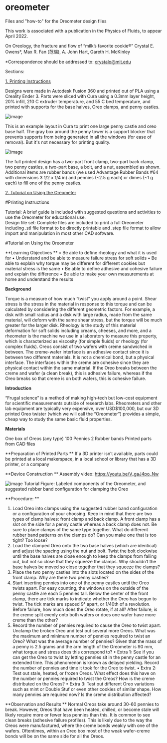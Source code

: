 # oreometer
Files and "how-to" for the Oreometer design files

This work is associated with a publication in the Physics of Fluids, to appear April 2022. 

On Oreology, the fracture and flow of “milk’s favorite cookie®”
Crystal E. Owens*, Max R. Fan (范瑞), A. John Hart, Gareth H. McKinley
 
*Correspondence should be addressed to: crystalo@mit.edu  

Sections: 

[1. Printing Instructions](#printing-instructions)

Designs were made in Autodesk Fusion 360 and printed out of PLA using a Creality Ender 3. Parts were sliced with Cura using a 0.3mm layer height, 20% infill, 210 C extruder temperature, and 55 C bed temperature, and printed with supports for the base halves, Oreo clamps, and penny castles.

![image](https://user-images.githubusercontent.com/96365229/163449986-2a796cef-dba0-480c-96cc-bbf98f40ec07.png)

This is an example layout in Cura to print one large penny castle and oreo base half. The gray box around the penny tower is a support blocker that prevents supports from being generated in all the windows (for ease of removal). But it's not necessary for printing quality. 

![image](https://user-images.githubusercontent.com/96365229/163450658-34c8d7cf-3d79-4269-be05-68fd7128652a.png)

The full printed design has a two-part front clamp, two-part back clamp, two penny castles, a two-part base, a bolt, and a nut, assembled as shown. Additional items are rubber bands (we used Advantage Rubber Bands #64 with dimensions 3 1/2 x 1/4 in) and pennies (~2.5 g each) or dimes (~1 g each) to fill one of the penny castles. 


[2. Tutorial on Using the Oreometer](#tutorial-on-using-the-oreometer)

#Printing Instructions

Tutorial: A brief guide is included with suggested questions and activities to use the Oreometer for educational use.  
Design file set: Complete files are included to print a full Oreometer including .stl file format to be directly printable and .step file format to allow import and manipulation in most other CAD software. 


#Tutorial on Using the Oreometer

**Learning Objectives
**
•	Be able to define rheology and what it is used for 
•	Understand and be able to measure failure stress for soft solids
•	Be able to explain why torque may be different for different cookies but material stress is the same 
•	Be able to define adhesive and cohesive failure and explain the difference
•	Be able to make your own measurements at home and understand the results

**Background**

Torque is a measure of how much “twist” you apply around a point. Shear stress is the stress in the material in response to this torque and can be calculated by considering the different geometric factors. For example, a disk with small radius and a disk with large radius, made from the same material, will deform with the same shear stress, but the torque will be much greater for the larger disk. 
Rheology is the study of this material deformation for soft solids including creams, cheeses, and more, and a rheometer is the machine we use in a laboratory to measure this property, which is characterized as viscosity (for simple fluids) or rheology (for complex fluids). 
Oreos consist of two wafers with creme sandwiched in between. The creme-wafer interface is an adhesive contact since it is between two different materials. It is not a chemical bond, but a physical interface. The interfaces within the creme are cohesive since they are physical contact within the same material. If the Oreo breaks between the creme and wafer (a clean break), this is adhesive failure, whereas if the Oreo breaks so that creme is on both wafers, this is cohesive failure.

**Introduction**

“Frugal science” is a method of making high-tech but low-cost equipment for scientific measurements outside of research labs. Rheometers and other lab equipment are typically very expensive, over USD$100,000, but our 3D printed Oreo twister (which we will call the “Oreometer”) provides a simple, cheap way to study the same basic fluid properties. 

**Materials**

One box of Oreos (any type)
100 Pennies
2 Rubber bands
Printed parts from CAD files

**Preparation of Printed Parts
**
If a 3D printer isn’t available, parts could be printed at a local makerspace, in a local school or library that has a 3D printer, or a company

**Device Construction
**
Assembly video: https://youtu.be/V_gaJ4po_Nw

![image](https://user-images.githubusercontent.com/96365229/163450996-01fa9410-d098-48cd-8763-4900b0bd300a.png)
Tutorial Figure: Labeled components of the Oreometer, and 
suggested rubber band configuration for clamping the Oreo

**Procedure: 
**
1.	Load Oreo into clamps using the suggested rubber band configuration or a configuration of your choosing. Keep in mind that there are two types of clamp halves: front clamp and back clamp. A front clamp has a slot on the side for a penny castle whereas a back clamp does not. Be sure to place clamps of the same type together. 
What do different rubber band patterns on the clamps do? Can you make one that is too tight? Too loose? 
2.	Load the clamped Oreo onto the two base halves (which are identical) and adjust the spacing using the nut and bolt. Twist the bolt clockwise until the base halves are close enough to keep the clamps from falling out, but not so close that they squeeze the clamps.
Why shouldn’t the base halves be moved so close together that they squeeze the clamps?
3.	Place the two penny castles into the slots located on the sides of the front clamp. 
Why are there two penny castles?
4.	Start inserting pennies into one of the penny castles until the Oreo twists apart. For easy counting, the windows on the outside of the penny castle are each 5 pennies tall. Below the center of the front clamp, there are tick marks to indicate whether the Oreo has begun to twist. The tick marks are spaced 9° apart, or 1/40th of a revolution.
Before failure, how much does the Oreo rotate, if at all? After failure, is the creme split evenly onto both wafers or does one wafer have more creme than the other?
5.	Record the number of pennies required to cause the Oreo to twist apart. Unclamp the broken Oreo and test out several more Oreos.
What was the maximum and minimum number of pennies required to twist an Oreo? What was the average number of pennies? Given that the mass of a penny is 2.5 grams and the arm length of the Oreometer is 90 mm, what torque and stress does this correspond to?
•	Extra 1: See if you can get the Oreo to twist by letting pennies sit in the penny castle for an extended time. This phenomenon is known as delayed yielding. Record the number of pennies and time it took for the Oreo to twist.
•	Extra 2: Test out stale, heated, or frozen Oreos. What effect does this have on the number or pennies required to twist the Oreos? How is the creme distributed on the Oreos?
•	Extra 3: Test out different Oreo variations such as mint or Double Stuf or even other cookies of similar shape. How many pennies are required now? Is the creme distribution affected?

**Observation and Results
**
Normal Oreos take around 30-60 pennies to break. However, Oreos that have been heated, chilled, or become stale will likely require more or fewer less pennies than this. It is common to see clean breaks (adhesive failure profiles). This is likely due to the way the Oreos were manufactured, where the creme bonds weakly with one of the wafers. Oftentimes, within an Oreo box most of the weak wafer-creme bonds will be on the same side for all the Oreos.
